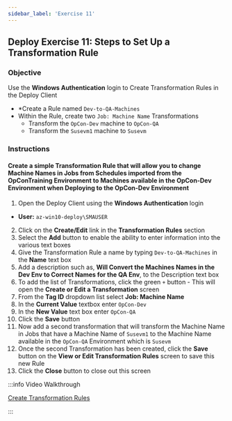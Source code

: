```yaml
---
sidebar_label: 'Exercise 11'
---
```


## Deploy Exercise 11: Steps to Set Up a Transformation Rule

### Objective

Use the **Windows Authentication** login to Create Transformation Rules in the Deploy Client

* *Create a Rule named ```Dev-to-QA-Machines```
* Within the Rule, create two ```Job: Machine Name``` Transformations
  * Transform the ```OpCon-Dev``` machine to ```OpCon-QA```
  * Transform the ```Susevm1``` machine to ```Susevm```

### Instructions

#### Create a simple Transformation Rule that will allow you to change Machine Names in Jobs from Schedules imported from the OpConTraining Environment to Machines available in the OpCon-Dev Environment when Deploying to the OpCon-Dev Environment

1.	Open the Deploy Client using the **Windows Authentication** login
  * **User:** ```az-win10-deploy\SMAUSER```
2.  Click on the **Create/Edit** link in the **Transformation Rules** section
3.	Select the **Add** button to enable the ability to enter information into the various text boxes
4.	Give the Transformation Rule a name by typing ```Dev-to-QA-Machines``` in the **Name** text box
5.	Add a description such as, **Will Convert the Machines Names in the Dev Env to Correct Names for the QA Env**, to the Description text box
6.	To add the list of Transformations, click the green ```+``` button - This will open the **Create or Edit a Transformation** screen
7.	From the **Tag ID** dropdown list select **Job: Machine Name**
8.	In the **Current Value** textbox enter ```OpCon-Dev```
9.	In the **New Value** text box enter ```OpCon-QA```
10.	Click the **Save** button
11.	Now add a second transformation that will transform the Machine Name in Jobs that have a Machine Name of ```Susevm1``` to the Machine Name available in the ```OpCon-QA``` Environment which is ```Susevm```
12.	Once the second Transformation has been created, click the **Save** button on the **View or Edit Transformation Rules** screen to save this new Rule
13.	Click the **Close** button to close out this screen

:::info Video Walkthrough

[Create Transformation Rules](../static/imgdeploy/Deploy_CreateTransformationRules.mp4)

:::
